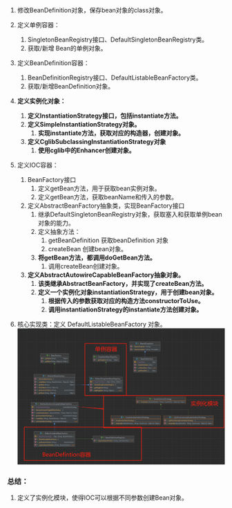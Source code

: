 1. 修改BeanDefinition对象，保存bean对象的class对象。
2. 定义单例容器：
   1. SingletonBeanRegistry接口、DefaultSingletonBeanRegistry类。
   2. 获取/新增 Bean的单例对象。
3. 定义BeanDefinition容器：
   1. BeanDefinitionRegistry接口、DefaultListableBeanFactory类。
   2. 获取/新增BeanDefinition对象。
4. **定义实例化对象：**
   1. **定义InstantiationStrategy接口，包括instantiate方法。**
   2. **定义SimpleInstantiationStrategy对象。**
      1. **实现instantiate方法，获取对应的构造器，创建对象。**
   3. **定义CglibSubclassingInstantiationStrategy对象**
      1. **使用cglib中的Enhancer创建对象。**

5. 定义IOC容器：
   1. BeanFactory接口
      1. 定义getBean方法，用于获取bean实例对象。
      2. 定义getBean方法，获取beanName和传入的参数。
   2. 定义AbstractBeanFactory抽象类，实现BeanFactory接口
      1. 继承DefaultSingletonBeanRegistry对象，获取塞入和获取单例bean对象的能力。
      2. 定义抽象方法：
         1. getBeanDefinition 获取beanDefinition 对象
         2. createBean 创建bean对象。
      3. **将getBean方法，都调用doGetBean方法。**
         1. 调用createBean创建对象。
   3. **定义AbstractAutowireCapableBeanFactory抽象对象。**
      1. **该类继承AbstractBeanFactory，并实现了createBean方法。**
      2. **定义一个实例化对象instantiationStrategy，用于创建bean对象。**
         1. **根据传入的参数获取对应的构造方法constructorToUse。**
         2. **调用instantiationStrategy的instantiate方法创建对象。**
6. 核心实现类：定义 DefaultListableBeanFactory 对象。
![img.png](img/note_3_uml.png)

### 总结：
1. 定义了实例化模块，使得IOC可以根据不同参数创建Bean对象。
